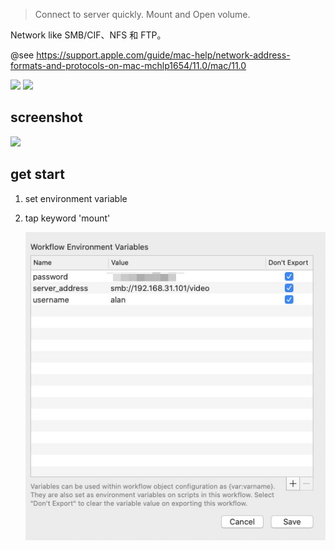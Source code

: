 > Connect to server quickly. Mount and Open volume.

Network like SMB/CIF、NFS 和 FTP。

@see https://support.apple.com/guide/mac-help/network-address-formats-and-protocols-on-mac-mchlp1654/11.0/mac/11.0



[![](https://img.shields.io/badge/version-v1.3-green?style=for-the-badge)](https://img.shields.io/badge/version-v1.3-green?style=for-the-badge)
[![](https://img.shields.io/badge/download-click-blue?style=for-the-badge)](https://github.com/alanhe421/alfred-workflows/raw/master/mount-volume/Mount%20Volume.alfredworkflow)




<!-- more -->

## screenshot

![](screenshots/screenshot.gif)

## get start
    
1. set environment variable
2. tap keyword 'mount'

    ![](screenshots/screenshot.jpeg)

